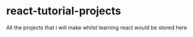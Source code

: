 # react-tutorial-projects
All the projects that i will make whilst learning react would be stored here
